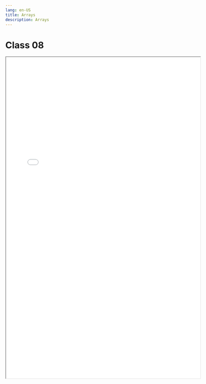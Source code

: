 ```yaml
---
lang: en-US
title: Arrays
description: Arrays
---
```


# Class 08

<iframe src="/pdfs/08-arrays-1.pdf" width="120%" height="1000"></iframe>